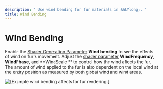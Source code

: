 ```yaml
---
description: ' Use wind bending for fur materials in &ALYlong;. '
title: Wind Bending
---
```

# Wind Bending<a name="shader-ref-fur-features-bending-wind"></a>

Enable the [Shader Generation Parameter](/docs/userguide/shader-ref-fur-materialsettings.md) **Wind bending** to see the effects of wind on fur's movement\. Adjust the [shader parameter](/docs/userguide/shader-ref-fur-materialsettings.md) **WindFrequency**, **WindPhase**, and **WindScale ** to control how the wind affects the fur\. The amount of wind applied to the fur is also dependent on the local wind at the entity position as measured by both global wind and wind areas\.

![\[Example wind bending affects for fur rendering.\]](/images/userguide/shaders/shader-ref-fur-10.gif)